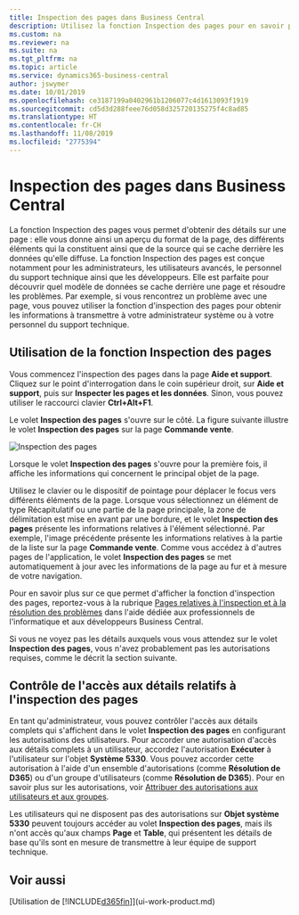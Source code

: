 ```yaml
---
title: Inspection des pages dans Business Central
description: Utilisez la fonction Inspection des pages pour en savoir plus sur le format et la source de données des pages. L'inspecteur de page convient parfaitement pour résoudre les problèmes liés à vos données.
ms.custom: na
ms.reviewer: na
ms.suite: na
ms.tgt_pltfrm: na
ms.topic: article
ms.service: dynamics365-business-central
author: jswymer
ms.date: 10/01/2019
ms.openlocfilehash: ce3187199a0402961b1206077c4d1613093f1919
ms.sourcegitcommit: cd5d3d288feee76d058d325720135275f4c8ad85
ms.translationtype: HT
ms.contentlocale: fr-CH
ms.lasthandoff: 11/08/2019
ms.locfileid: "2775394"
---
```

# <a name="inspecting-pages-in-business-central"></a>Inspection des pages dans Business Central

La fonction Inspection des pages vous permet d'obtenir des détails sur une page : elle vous donne ainsi un aperçu du format de la page, des différents éléments qui la constituent ainsi que de la source qui se cache derrière les données qu'elle diffuse. La fonction Inspection des pages est conçue notamment pour les administrateurs, les utilisateurs avancés, le personnel du support technique ainsi que les développeurs. Elle est parfaite pour découvrir quel modèle de données se cache derrière une page et résoudre les problèmes. Par exemple, si vous rencontrez un problème avec une page, vous pouvez utiliser la fonction d'inspection des pages pour obtenir les informations à transmettre à votre administrateur système ou à votre personnel du support technique.

## <a name="working-with-page-inspection"></a>Utilisation de la fonction Inspection des pages

Vous commencez l'inspection des pages dans la page **Aide et support**. Cliquez sur le point d'interrogation dans le coin supérieur droit, sur **Aide et support**, puis sur **Inspecter les pages et les données**. Sinon, vous pouvez utiliser le raccourci clavier **Ctrl+Alt+F1**.

Le volet **Inspection des pages** s'ouvre sur le côté. La figure suivante illustre le volet **Inspection des pages** sur la page **Commande vente**.

![Inspection des pages](media/page-inspection-example.png)

Lorsque le volet **Inspection des pages** s'ouvre pour la première fois, il affiche les informations qui concernent le principal objet de la page.

Utilisez le clavier ou le dispositif de pointage pour déplacer le focus vers différents éléments de la page. Lorsque vous sélectionnez un élément de type Récapitulatif ou une partie de la page principale, la zone de délimitation est mise en avant par une bordure, et le volet **Inspection des pages** présente les informations relatives à l'élément sélectionné. Par exemple, l'image précédente présente les informations relatives à la partie de la liste sur la page **Commande vente**. Comme vous accédez à d'autres pages de l'application, le volet **Inspection des pages** se met automatiquement à jour avec les informations de la page au fur et à mesure de votre navigation.

Pour en savoir plus sur ce que permet d'afficher la fonction d'inspection des pages, reportez-vous à la rubrique [Pages relatives à l'inspection et à la résolution des problèmes](https://docs.microsoft.com/en-us/dynamics365/business-central/dev-itpro/developer/devenv-inspecting-pages) dans l'aide dédiée aux professionnels de l'informatique et aux développeurs Business Central.

Si vous ne voyez pas les détails auxquels vous vous attendez sur le volet **Inspection des pages**, vous n'avez probablement pas les autorisations requises, comme le décrit la section suivante.

## <a name="controlling-access-to-page-inspection-details"></a>Contrôle de l'accès aux détails relatifs à l'inspection des pages

En tant qu'administrateur, vous pouvez contrôler l'accès aux détails complets qui s'affichent dans le volet **Inspection des pages** en configurant les autorisations des utilisateurs. Pour accorder une autorisation d'accès aux détails complets à un utilisateur, accordez l'autorisation **Exécuter** à l'utilisateur sur l'objet **Système** **5330**. Vous pouvez accorder cette autorisation à l'aide d'un ensemble d'autorisations (comme **Résolution de D365**) ou d'un groupe d'utilisateurs (comme **Résolution de D365**). Pour en savoir plus sur les autorisations, voir [Attribuer des autorisations aux utilisateurs et aux groupes](ui-define-granular-permissions.md).

Les utilisateurs qui ne disposent pas des autorisations sur **Objet système 5330** peuvent toujours accéder au volet **Inspection des pages**, mais ils n'ont accès qu'aux champs **Page** et **Table**, qui présentent les détails de base qu'ils sont en mesure de transmettre à leur équipe de support technique.

## <a name="see-also"></a>Voir aussi

[Utilisation de [!INCLUDE[d365fin](includes/d365fin_md.md)]](ui-work-product.md)  
